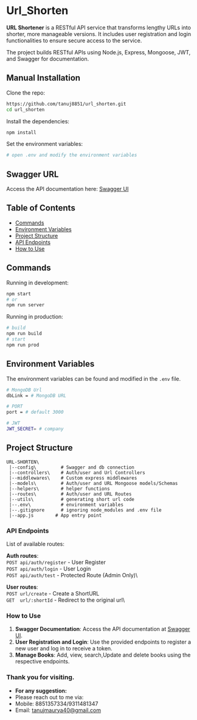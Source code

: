 # Url_Shorten


**URL Shortener** is a RESTful API service that transforms lengthy URLs into shorter, more manageable versions. It includes user registration and login functionalities to ensure secure access to the service.

The project builds RESTful APIs using Node.js, Express, Mongoose, JWT, and Swagger for documentation.



## Manual Installation

Clone the repo:

```bash
https://github.com/tanuj8851/url_shorten.git
cd url_shorten
```

Install the dependencies:

```bash
npm install
```

Set the environment variables:

```bash
# open .env and modify the environment variables
```



## Swagger URL
Access the API documentation here: [Swagger UI](https://url-shorten-uxov.onrender.com/api-docs/#/)


## Table of Contents

- [Commands](#commands)
- [Environment Variables](#environment-variables)
- [Project Structure](#project-structure)
- [API Endpoints](#api-endpoints)
- [How to Use](#How-to-use)

## Commands

Running in development:

```bash
npm start
# or
npm run server
```

Running in production:

```bash
# build
npm run build
# start
npm run prod
```

## Environment Variables

The environment variables can be found and modified in the `.env` file.

```bash
# MongoDB Url
dbLink = # MongoDB URL

# PORT
port = # default 3000

# JWT
JWT_SECRET= # company
```

## Project Structure

```
URL-SHORTEN\ 
 |--config\         # Swagger and db connection
 |--controllers\    # Auth/user and Url Controllers
 |--middlewares\    # Custom express middlewares
 |--models\         # Auth/user and URL Mongoose models/Schemas
 |--helpers\        # helper functions
 |--routes\         # Auth/user and URL Routes
 |--utils\          # generating short url code
 |--.env\           # environment variables
 |--.gitignore      # ignoring node_modules and .env file 
 |--app.js        # App entry point
```



### API Endpoints

List of available routes:

**Auth routes**:\
`POST api/auth/register` - User Register\
`POST api/auth/login` - User Login\
`POST api/auth/test` - Protected Route (Admin Only)\

**User routes**:\
`POST url/create` - Create a ShortURL\
`GET  url/:shortId` - Redirect to the original url\



### How to Use
1. **Swagger Documentation**: Access the API documentation at [Swagger UI](https://url-shorten-uxov.onrender.com/api-docs/#/).
2. **User Registration and Login**: Use the provided endpoints to register a new user and log in to receive a token.
3. **Manage Books**: Add, view, search,Update and delete books using the respective endpoints.



### Thank you for visiting. 
- **For any suggestion:** 
- Please reach out to me via:
- Mobile: 8851357334/9311481347
- Email: tanujmaurya40@gmail.com
